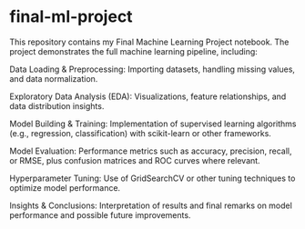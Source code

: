 # final-ml-project
This repository contains my Final Machine Learning Project notebook. The project demonstrates the full machine learning pipeline, including:

Data Loading & Preprocessing: Importing datasets, handling missing values, and data normalization.

Exploratory Data Analysis (EDA): Visualizations, feature relationships, and data distribution insights.

Model Building & Training: Implementation of supervised learning algorithms (e.g., regression, classification) with scikit-learn or other frameworks.

Model Evaluation: Performance metrics such as accuracy, precision, recall, or RMSE, plus confusion matrices and ROC curves where relevant.

Hyperparameter Tuning: Use of GridSearchCV or other tuning techniques to optimize model performance.

Insights & Conclusions: Interpretation of results and final remarks on model performance and possible future improvements.
